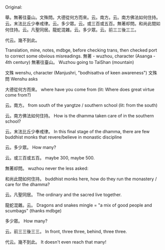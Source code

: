 Original:

舉。無著往臺山。文殊問。大德從何方而來。云。南方。云。南方佛法如何住持。云。末法比丘少奉戒律。云。多少眾。云。或三百或五百。無著却問。和尚此間如何住持。云。凡聖同居。龍蛇混雜。云。多少眾。云。前三三後三三。

代云。幾不到此。


Translation, mine, notes, mdbge, before checking trans, then checked port to correct some obvious misreadings.
無著 - wuzhou, character (Asanga - 4th century)
無著往臺山。
Wuzhou going to TaiShan (mountain)

文殊 wenshu, character (Manjushri, "bodhisattva of keen awareness")
文殊問 
Wenshu asks

大德從何方而來。
where have you come from (lit: Where does great virtue come from?)

云。南方。
from south of the yangtze / southern school (lit: from the south)
  
云。南方佛法如何住持。
How is the dhamma taken care of in the southern school?

云。末法比丘少奉戒律。
In this final stage of the dhamma, there are few buddhist monks that revere/believe in monastic discipline

云。多少眾。
How many?

云。或三百或五百。
maybe 300, maybe 500.

無著却問。
wuzhou never the less asked:

和尚此間如何住持。
buddhist monks here, how do they run the monastery / care for the dhamma?

云。凡聖同居。
The ordinary and the sacred live together.

龍蛇混雜。云。
Dragons and snakes mingle = "a mix of good people and scumbags" (thanks mdbge)

多少眾。
How many? 

云。前三三後三三。
In front, three three, behind, three three.

代云。幾不到此。
It doesn't even reach that many!
